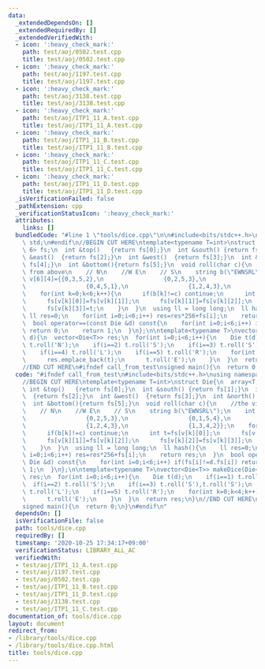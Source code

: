 ```yaml
---
data:
  _extendedDependsOn: []
  _extendedRequiredBy: []
  _extendedVerifiedWith:
  - icon: ':heavy_check_mark:'
    path: test/aoj/0502.test.cpp
    title: test/aoj/0502.test.cpp
  - icon: ':heavy_check_mark:'
    path: test/aoj/1197.test.cpp
    title: test/aoj/1197.test.cpp
  - icon: ':heavy_check_mark:'
    path: test/aoj/3138.test.cpp
    title: test/aoj/3138.test.cpp
  - icon: ':heavy_check_mark:'
    path: test/aoj/ITP1_11_A.test.cpp
    title: test/aoj/ITP1_11_A.test.cpp
  - icon: ':heavy_check_mark:'
    path: test/aoj/ITP1_11_B.test.cpp
    title: test/aoj/ITP1_11_B.test.cpp
  - icon: ':heavy_check_mark:'
    path: test/aoj/ITP1_11_C.test.cpp
    title: test/aoj/ITP1_11_C.test.cpp
  - icon: ':heavy_check_mark:'
    path: test/aoj/ITP1_11_D.test.cpp
    title: test/aoj/ITP1_11_D.test.cpp
  _isVerificationFailed: false
  _pathExtension: cpp
  _verificationStatusIcon: ':heavy_check_mark:'
  attributes:
    links: []
  bundledCode: "#line 1 \"tools/dice.cpp\"\n\n#include<bits/stdc++.h>\nusing namespace\
    \ std;\n#endif\n//BEGIN CUT HERE\ntemplate<typename T=int>\nstruct Die{\n  array<T,\
    \ 6> fs;\n  int &top()   {return fs[0];}\n  int &south() {return fs[1];}\n  int\
    \ &east()  {return fs[2];}\n  int &west()  {return fs[3];}\n  int &north() {return\
    \ fs[4];}\n  int &bottom(){return fs[5];}\n  void roll(char c){\n    //the view\
    \ from above\n    // N\n    //W E\n    // S\n    string b(\"EWNSRL\");\n    int\
    \ v[6][4]={{0,3,5,2},\n                 {0,2,5,3},\n                 {0,1,5,4},\n\
    \                 {0,4,5,1},\n                 {1,2,4,3},\n                 {1,3,4,2}};\n\
    \    for(int k=0;k<6;k++){\n      if(b[k]!=c) continue;\n      int t=fs[v[k][0]];\n\
    \      fs[v[k][0]]=fs[v[k][1]];\n      fs[v[k][1]]=fs[v[k][2]];\n      fs[v[k][2]]=fs[v[k][3]];\n\
    \      fs[v[k][3]]=t;\n    }\n  }\n  using ll = long long;\n  ll hash(){\n   \
    \ ll res=0;\n    for(int i=0;i<6;i++) res=res*256+fs[i];\n    return res;\n  }\n\
    \  bool operator==(const Die &d) const{\n    for(int i=0;i<6;i++) if(fs[i]!=d.fs[i])\
    \ return 0;\n    return 1;\n  }\n};\n\ntemplate<typename T>\nvector<Die<T>> makeDice(Die<T>\
    \ d){\n  vector<Die<T>> res;\n  for(int i=0;i<6;i++){\n    Die t(d);\n    if(i==1)\
    \ t.roll('N');\n    if(i==2) t.roll('S');\n    if(i==3) t.roll('S'),t.roll('S');\n\
    \    if(i==4) t.roll('L');\n    if(i==5) t.roll('R');\n    for(int k=0;k<4;k++){\n\
    \      res.emplace_back(t);\n      t.roll('E');\n    }\n  }\n  return res;\n}\n\
    //END CUT HERE\n#ifndef call_from_test\nsigned main(){\n  return 0;\n}\n#endif\n"
  code: "#ifndef call_from_test\n#include<bits/stdc++.h>\nusing namespace std;\n#endif\n\
    //BEGIN CUT HERE\ntemplate<typename T=int>\nstruct Die{\n  array<T, 6> fs;\n \
    \ int &top()   {return fs[0];}\n  int &south() {return fs[1];}\n  int &east()\
    \  {return fs[2];}\n  int &west()  {return fs[3];}\n  int &north() {return fs[4];}\n\
    \  int &bottom(){return fs[5];}\n  void roll(char c){\n    //the view from above\n\
    \    // N\n    //W E\n    // S\n    string b(\"EWNSRL\");\n    int v[6][4]={{0,3,5,2},\n\
    \                 {0,2,5,3},\n                 {0,1,5,4},\n                 {0,4,5,1},\n\
    \                 {1,2,4,3},\n                 {1,3,4,2}};\n    for(int k=0;k<6;k++){\n\
    \      if(b[k]!=c) continue;\n      int t=fs[v[k][0]];\n      fs[v[k][0]]=fs[v[k][1]];\n\
    \      fs[v[k][1]]=fs[v[k][2]];\n      fs[v[k][2]]=fs[v[k][3]];\n      fs[v[k][3]]=t;\n\
    \    }\n  }\n  using ll = long long;\n  ll hash(){\n    ll res=0;\n    for(int\
    \ i=0;i<6;i++) res=res*256+fs[i];\n    return res;\n  }\n  bool operator==(const\
    \ Die &d) const{\n    for(int i=0;i<6;i++) if(fs[i]!=d.fs[i]) return 0;\n    return\
    \ 1;\n  }\n};\n\ntemplate<typename T>\nvector<Die<T>> makeDice(Die<T> d){\n  vector<Die<T>>\
    \ res;\n  for(int i=0;i<6;i++){\n    Die t(d);\n    if(i==1) t.roll('N');\n  \
    \  if(i==2) t.roll('S');\n    if(i==3) t.roll('S'),t.roll('S');\n    if(i==4)\
    \ t.roll('L');\n    if(i==5) t.roll('R');\n    for(int k=0;k<4;k++){\n      res.emplace_back(t);\n\
    \      t.roll('E');\n    }\n  }\n  return res;\n}\n//END CUT HERE\n#ifndef call_from_test\n\
    signed main(){\n  return 0;\n}\n#endif\n"
  dependsOn: []
  isVerificationFile: false
  path: tools/dice.cpp
  requiredBy: []
  timestamp: '2020-10-25 17:34:17+09:00'
  verificationStatus: LIBRARY_ALL_AC
  verifiedWith:
  - test/aoj/ITP1_11_A.test.cpp
  - test/aoj/1197.test.cpp
  - test/aoj/0502.test.cpp
  - test/aoj/ITP1_11_B.test.cpp
  - test/aoj/ITP1_11_D.test.cpp
  - test/aoj/3138.test.cpp
  - test/aoj/ITP1_11_C.test.cpp
documentation_of: tools/dice.cpp
layout: document
redirect_from:
- /library/tools/dice.cpp
- /library/tools/dice.cpp.html
title: tools/dice.cpp
---
```

